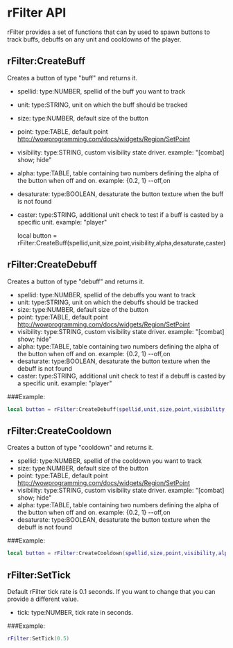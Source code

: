 # rFilter API

rFilter provides a set of functions that can by used to spawn buttons to track buffs, debuffs on any unit and cooldowns of the player.

## rFilter:CreateBuff

Creates a button of type "buff" and returns it.

* spellid: type:NUMBER, spellid of the buff you want to track
* unit: type:STRING, unit on which the buff should be tracked
* size: type:NUMBER, default size of the button
* point: type:TABLE, default point http://wowprogramming.com/docs/widgets/Region/SetPoint
* visibility: type:STRING, custom visibility state driver. example: "[combat] show; hide"
* alpha: type:TABLE, table containing two numbers defining the alpha of the button when off and on. example: {0.2, 1} --off,on
* desaturate: type:BOOLEAN, desaturate the button texture when the buff is not found
* caster: type:STRING, additional unit check to test if a buff is casted by a specific unit. example: "player"

    local button = rFilter:CreateBuff(spellid,unit,size,point,visibility,alpha,desaturate,caster)

## rFilter:CreateDebuff

Creates a button of type "debuff" and returns it.

* spellid: type:NUMBER, spellid of the debuffs you want to track
* unit: type:STRING, unit on which the debuffs should be tracked
* size: type:NUMBER, default size of the button
* point: type:TABLE, default point http://wowprogramming.com/docs/widgets/Region/SetPoint
* visibility: type:STRING, custom visibility state driver. example: "[combat] show; hide"
* alpha: type:TABLE, table containing two numbers defining the alpha of the button when off and on. example: {0.2, 1} --off,on
* desaturate: type:BOOLEAN, desaturate the button texture when the debuff is not found
* caster: type:STRING, additional unit check to test if a debuff is casted by a specific unit. example: "player"

###Example:
```lua
local button = rFilter:CreateDebuff(spellid,unit,size,point,visibility,alpha,desaturate,caster)
```

## rFilter:CreateCooldown

Creates a button of type "cooldown" and returns it.

* spellid: type:NUMBER, spellid of the cooldown you want to track
* size: type:NUMBER, default size of the button
* point: type:TABLE, default point http://wowprogramming.com/docs/widgets/Region/SetPoint
* visibility: type:STRING, custom visibility state driver. example: "[combat] show; hide"
* alpha: type:TABLE, table containing two numbers defining the alpha of the button when off and on. example: {0.2, 1} --off,on
* desaturate: type:BOOLEAN, desaturate the button texture when the debuff is not found

###Example:
```lua
local button = rFilter:CreateCooldown(spellid,size,point,visibility,alpha,desaturate)
```

## rFilter:SetTick

Default rFilter tick rate is 0.1 seconds. If you want to change that you can provide a different value.

* tick: type:NUMBER, tick rate in seconds.

###Example:
```lua
rFilter:SetTick(0.5)
```